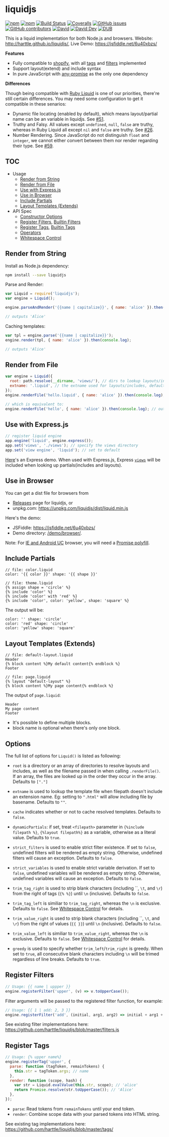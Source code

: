 # liquidjs

[![npm](https://img.shields.io/npm/v/liquidjs.svg)](https://www.npmjs.org/package/liquidjs)
[![npm](https://img.shields.io/npm/dm/liquidjs.svg)](https://www.npmjs.org/package/liquidjs)
[![Build Status](https://travis-ci.org/harttle/liquidjs.svg?branch=master)](https://travis-ci.org/harttle/liquidjs)
[![Coveralls](https://img.shields.io/coveralls/harttle/liquidjs.svg)](https://coveralls.io/github/harttle/liquidjs?branch=master)
[![GitHub issues](https://img.shields.io/github/issues-closed/harttle/liquidjs.svg)](https://github.com/harttle/liquidjs/issues)
[![GitHub contributors](https://img.shields.io/github/contributors/harttle/liquidjs.svg)](https://github.com/harttle/liquidjs/graphs/contributors)
[![David](https://img.shields.io/david/harttle/liquidjs.svg)](https://david-dm.org/harttle/liquidjs)
[![David Dev](https://img.shields.io/david/dev/harttle/liquidjs.svg)](https://david-dm.org/harttle/liquidjs?type=dev)
[![DUB](https://img.shields.io/dub/l/vibe-d.svg)](https://github.com/harttle/liquidjs/blob/master/LICENSE)

This is a liquid implementation for both Node.js and browsers. Website: <http://harttle.github.io/liquidjs/>, Live Demo: <https://jsfiddle.net/6u40xbzs/>

**Features**

- Fully compatible to [shopify][shopify/liquid], with all [tags][tags] and [filters][filters] implemented
- Support layout(extend) and include syntax
- In pure JavaScript with [any-promise][any-promise] as the only one dependency

**Differences**

Though being compatible with [Ruby Liquid](https://github.com/shopify/liquid) is one of our priorities, there're still certain differences. You may need some configuration to get it compatible in these senarios:

- Dynamic file locating (enabled by default), which means layout/partial name can be an variable in liquidjs. See [#51](https://github.com/harttle/liquidjs/issues/51).
- Truthy and Falsy. All values except `undefined`, `null`, `false` are truthy, whereas in Ruby Liquid all except `nil` and `false` are truthy. See [#26](https://github.com/harttle/liquidjs/pull/26).
- Number Rendering. Since JavaScript do not distinguish `float` and `integer`, we cannot either convert between them nor render regarding their type. See [#59](https://github.com/harttle/liquidjs/issues/59).

## TOC

- Usage
  - [Render from String](#render-from-string)
  - [Render from File](#render-from-file)
  - [Use with Express.js](#use-with-expressjs)
  - [Use in Browser](#use-in-browser)
  - [Include Partials](#include-partials)
  - [Layout Templates (Extends)](#layout-templates-extends)
- API Spec
  - [Constructor Options](#options)
  - [Register Filters](#register-filters), [Builtin Filters](https://github.com/harttle/liquidjs/wiki/Builtin-Filters)
  - [Register Tags](#register-tags), [Builtin Tags](https://github.com/harttle/liquidjs/wiki/Builtin-Tags)
  - [Operators](https://github.com/harttle/liquidjs/wiki/Operators)
  - [Whitespace Control](https://github.com/harttle/liquidjs/wiki/Whitespace-Control)

## Render from String

Install as Node.js dependency:

```bash
npm install --save liquidjs
```

Parse and Render:

```javascript
var Liquid = require('liquidjs');
var engine = Liquid();

engine.parseAndRender('{{name | capitalize}}', { name: 'alice' }).then(console.log);

// outputs 'Alice'
```

Caching templates:

```javascript
var tpl = engine.parse('{{name | capitalize}}');
engine.render(tpl, { name: 'alice' }).then(console.log);

// outputs 'Alice'
```

## Render from File

```javascript
var engine = Liquid({
  root: path.resolve(__dirname, 'views/'), // dirs to lookup layouts/includes
  extname: '.liquid', // the extname used for layouts/includes, defaults ""
});
engine.renderFile('hello.liquid', { name: 'alice' }).then(console.log); // outputs "Alice"

// which is equivalent to:
engine.renderFile('hello', { name: 'alice' }).then(console.log); // outputs "Alice"
```

## Use with Express.js

```javascript
// register liquid engine
app.engine('liquid', engine.express());
app.set('views', './views'); // specify the views directory
app.set('view engine', 'liquid'); // set to default
```

[Here](demo/express/)'s an Express demo. When used with Express.js,
Express [`views`][express-views] will be included when looking up
partials(includes and layouts).

## Use in Browser

You can get a dist file for browsers from

- [Releases][releases] page for liquidjs, or
- unpkg.com: <https://unpkg.com/liquidjs/dist/liquid.min.js>

Here's the demo:

- JSFiddle: <https://jsfiddle.net/6u40xbzs/>
- Demo directory: [/demo/browser/](demo/browser/).

Note: For [IE and Android UC][caniuse-promises] browser, you will need a [Promise polyfill][pp].

## Include Partials

```
// file: color.liquid
color: '{{ color }}' shape: '{{ shape }}'

// file: theme.liquid
{% assign shape = 'circle' %}
{% include 'color' %}
{% include 'color' with 'red' %}
{% include 'color', color: 'yellow', shape: 'square' %}
```

The output will be:

```
color: '' shape: 'circle'
color: 'red' shape: 'circle'
color: 'yellow' shape: 'square'
```

## Layout Templates (Extends)

```
// file: default-layout.liquid
Header
{% block content %}My default content{% endblock %}
Footer

// file: page.liquid
{% layout "default-layout" %}
{% block content %}My page content{% endblock %}
```

The output of `page.liquid`:

```
Header
My page content
Footer
```

- It's possible to define multiple blocks.
- block name is optional when there's only one block.

## Options

The full list of options for `Liquid()` is listed as following:

- `root` is a directory or an array of directories to resolve layouts and includes, as well as the filename passed in when calling `.renderFile()`.
  If an array, the files are looked up in the order they occur in the array.
  Defaults to `["."]`

- `extname` is used to lookup the template file when filepath doesn't include an extension name. Eg: setting to `".html"` will allow including file by basename. Defaults to `""`.

- `cache` indicates whether or not to cache resolved templates. Defaults to `false`.

- `dynamicPartials`: if set, treat `<filepath>` parameter in `{%include filepath %}`, `{%layout filepath%}` as a variable, otherwise as a literal value. Defaults to `true`.

- `strict_filters` is used to enable strict filter existence. If set to `false`, undefined filters will be rendered as empty string. Otherwise, undefined filters will cause an exception. Defaults to `false`.

- `strict_variables` is used to enable strict variable derivation.
  If set to `false`, undefined variables will be rendered as empty string.
  Otherwise, undefined variables will cause an exception. Defaults to `false`.

- `trim_tag_right` is used to strip blank characters (including ``, `\t`, and `\r`) from the right of tags (`{% %}`) until `\n` (inclusive). Defaults to `false`.

- `trim_tag_left` is similiar to `trim_tag_right`, whereas the `\n` is exclusive. Defaults to `false`. See [Whitespace Control][whitespace control] for details.

- `trim_value_right` is used to strip blank characters (including ``, `\t`, and `\r`) from the right of values (`{{ }}`) until `\n` (inclusive). Defaults to `false`.

- `trim_value_left` is similiar to `trim_value_right`, whereas the `\n` is exclusive. Defaults to `false`. See [Whitespace Control][whitespace control] for details.

- `greedy` is used to specify whether `trim_left`/`trim_right` is greedy. When set to `true`, all consecutive blank characters including `\n` will be trimed regardless of line breaks. Defaults to `true`.

## Register Filters

```javascript
// Usage: {{ name | uppper }}
engine.registerFilter('upper', (v) => v.toUpperCase());
```

Filter arguments will be passed to the registered filter function, for example:

```javascript
// Usage: {{ 1 | add: 2, 3 }}
engine.registerFilter('add', (initial, arg1, arg2) => initial + arg1 + arg2);
```

See existing filter implementations here: <https://github.com/harttle/liquidjs/blob/master/filters.js>

## Register Tags

```javascript
// Usage: {% upper name%}
engine.registerTag('upper', {
  parse: function (tagToken, remainTokens) {
    this.str = tagToken.args; // name
  },
  render: function (scope, hash) {
    var str = Liquid.evalValue(this.str, scope); // 'alice'
    return Promise.resolve(str.toUpperCase()); // 'Alice'
  },
});
```

- `parse`: Read tokens from `remainTokens` until your end token.
- `render`: Combine scope data with your parsed tokens into HTML string.

See existing tag implementations here: <https://github.com/harttle/liquidjs/blob/master/tags/>

[nunjucks]: http://mozilla.github.io/nunjucks/
[liquid-node]: https://github.com/sirlantis/liquid-node
[shopify/liquid]: https://shopify.github.io/liquid/
[jekyll]: http://jekyllrb.com/
[gh]: https://pages.github.com/
[releases]: https://github.com/harttle/liquidjs/releases
[any-promise]: https://github.com/kevinbeaty/any-promise
[test]: https://github.com/harttle/liquidjs/tree/master/test
[caniuse-promises]: http://caniuse.com/#feat=promises
[whitespace control]: https://github.com/harttle/liquidjs/wiki/Whitespace-Control
[tags]: https://github.com/harttle/liquidjs/wiki/Builtin-Tags
[filters]: https://github.com/harttle/liquidjs/wiki/Builtin-Filters
[express-views]: http://expressjs.com/en/guide/using-template-engines.html
[pp]: https://github.com/taylorhakes/promise-polyfill

